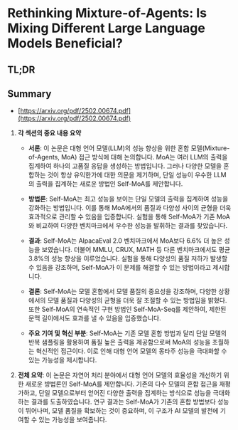 # Rethinking Mixture-of-Agents: Is Mixing Different Large Language Models Beneficial?
## TL;DR
## Summary
- [https://arxiv.org/pdf/2502.00674.pdf](https://arxiv.org/pdf/2502.00674.pdf)

1. **각 섹션의 중요 내용 요약**

   - **서론**:
     이 논문은 대형 언어 모델(LLM)의 성능 향상을 위한 혼합 모델(Mixture-of-Agents, MoA) 접근 방식에 대해 논의합니다. MoA는 여러 LLM의 출력을 집계하여 하나의 고품질 응답을 생성하는 방법입니다. 그러나 다양한 모델을 혼합하는 것이 항상 유익한가에 대한 의문을 제기하며, 단일 성능이 우수한 LLM의 출력을 집계하는 새로운 방법인 Self-MoA를 제안합니다.

   - **방법론**:
     Self-MoA는 최고 성능을 보이는 단일 모델의 출력을 집계하여 성능을 강화하는 방법입니다. 이를 통해 MoA에서의 품질과 다양성 사이의 균형을 더욱 효과적으로 관리할 수 있음을 입증합니다. 실험을 통해 Self-MoA가 기존 MoA와 비교하여 다양한 벤치마크에서 우수한 성능을 발휘하는 결과를 찾았습니다.

   - **결과**:
     Self-MoA는 AlpacaEval 2.0 벤치마크에서 MoA보다 6.6% 더 높은 성능을 보였습니다. 더불어 MMLU, CRUX, MATH 등 다른 벤치마크에서도 평균 3.8%의 성능 향상을 이루었습니다. 실험을 통해 다양성의 품질 저하가 발생할 수 있음을 강조하며, Self-MoA가 이 문제를 해결할 수 있는 방법이라고 제시합니다.

   - **결론**:
     Self-MoA는 모델 혼합에서 모델 품질의 중요성을 강조하며, 다양한 상황에서의 모델 품질과 다양성의 균형을 더욱 잘 조절할 수 있는 방법임을 밝혔다. 또한 Self-MoA의 연속적인 구현 방법인 Self-MoA-Seq를 제안하여, 제한된 문맥 길이에서도 효과를 낼 수 있음을 입증했습니다.

   - **주요 기여 및 혁신 부분**:
     Self-MoA는 기존 모델 혼합 방법과 달리 단일 모델의 반복 샘플링을 활용하여 품질 높은 출력을 제공함으로써 MoA의 성능을 초월하는 혁신적인 접근이다. 이로 인해 대형 언어 모델의 몽타주 성능을 극대화할 수 있는 가능성을 제시합니다.

2. **전체 요약**:
   이 논문은 자연어 처리 분야에서 대형 언어 모델의 효율성을 개선하기 위한 새로운 방법론인 Self-MoA를 제안합니다. 기존의 다수 모델의 혼합 접근을 재평가하고, 단일 모델으로부터 얻어진 다양한 출력을 집계하는 방식으로 성능을 극대화하는 결과를 도출하였습니다. 연구 결과는 Self-MoA가 기존의 혼합 방법보다 성능이 뛰어나며, 모델 품질을 확보하는 것이 중요하며, 이 구조가 AI 모델의 발전에 기여할 수 있는 가능성을 보여줍니다.